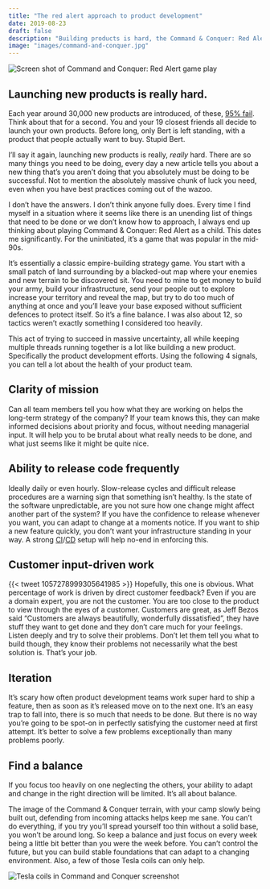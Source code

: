 ```yaml
---
title: "The red alert approach to product development"
date: 2019-08-23
draft: false
description: "Building products is hard, the Command & Conquer: Red Alert approach to product development keeps me sane."
image: "images/command-and-conquer.jpg"
---
```


![Screen shot of Command and Conquer: Red Alert game play](/images/command-and-conquer.jpg)

## Launching new products is really hard.

Each year around 30,000 new products are introduced, of these, [95% fail](https://hbswk.hbs.edu/item/clay-christensens-milkshake-marketing). Think about that for a second. You and your 19 closest friends all decide to launch your own products. Before long, only Bert is left standing, with a product that people actually want to buy. Stupid Bert.

I’ll say it again, launching new products is really, _really_ hard. There are so many things you need to be doing, every day a new article tells you about a new thing that’s you aren’t doing that you absolutely must be doing to be successful. Not to mention the absolutely massive chunk of luck you need, even when you have best practices coming out of the wazoo.

I don’t have the answers. I don’t think anyone fully does. Every time I find myself in a situation where it seems like there is an unending list of things that need to be done or we don’t know how to approach, I always end up thinking about playing Command & Conquer: Red Alert as a child. This dates me significantly. For the uninitiated, it’s a game that was popular in the mid-90s.

It’s essentially a classic empire-building strategy game. You start with a small patch of land surrounding by a blacked-out map where your enemies and new terrain to be discovered sit. You need to mine to get money to build your army, build your infrastructure, send your people out to explore increase your territory and reveal the map, but try to do too much of anything at once and you’ll leave your base exposed without sufficient defences to protect itself. So it’s a fine balance. I was also about 12, so tactics weren’t exactly something I considered too heavily.

This act of trying to succeed in massive uncertainty, all while keeping multiple threads running together is a lot like building a new product. Specifically the product development efforts. Using the following 4 signals, you can tell a lot about the health of your product team.

## Clarity of mission

Can all team members tell you how what they are working on helps the long-term strategy of the company? If your team knows this, they can make informed decisions about priority and focus, without needing managerial input. It will help you to be brutal about what really needs to be done, and what just seems like it might be quite nice.

## Ability to release code frequently

Ideally daily or even hourly. Slow-release cycles and difficult release procedures are a warning sign that something isn’t healthy. Is the state of the software unpredictable, are you not sure how one change might affect another part of the system? If you have the confidence to release whenever you want, you can adapt to change at a moments notice. If you want to ship a new feature quickly, you don’t want your infrastructure standing in your way. A strong [CI](https://en.wikipedia.org/wiki/Continuous_integration)/[CD](https://en.wikipedia.org/wiki/Continuous_delivery) setup will help no-end in enforcing this.

## Customer input-driven work


{{< tweet 1057278999305641985 >}}
Hopefully, this one is obvious. What percentage of work is driven by direct customer feedback? Even if you are a domain expert, you are not the customer. You are too close to the product to view through the eyes of a customer. Customers are great, as Jeff Bezos said “Customers are always beautifully, wonderfully dissatisfied”, they have stuff they want to get done and they don’t care much for your feelings. Listen deeply and try to solve their problems. Don’t let them tell you what to build though, they know their problems not necessarily what the best solution is. That’s your job.

## Iteration

It’s scary how often product development teams work super hard to ship a feature, then as soon as it’s released move on to the next one. It’s an easy trap to fall into, there is so much that needs to be done. But there is no way you’re going to be spot-on in perfectly satisfying the customer need at first attempt. It’s better to solve a few problems exceptionally than many problems poorly.

## Find a balance

If you focus too heavily on one neglecting the others, your ability to adapt and change in the right direction will be limited. It’s all about balance.

The image of the Command & Conquer terrain, with your camp slowly being built out, defending from incoming attacks helps keep me sane. You can’t do everything, if you try you’ll spread yourself too thin without a solid base, you won’t be around long. So keep a balance and just focus on every week being a little bit better than you were the week before. You can’t control the future, but you can build stable foundations that can adapt to a changing environment. Also, a few of those Tesla coils can only help.

![Tesla coils in Command and Conquer screenshot](/images/tesla-coil.jpg)
